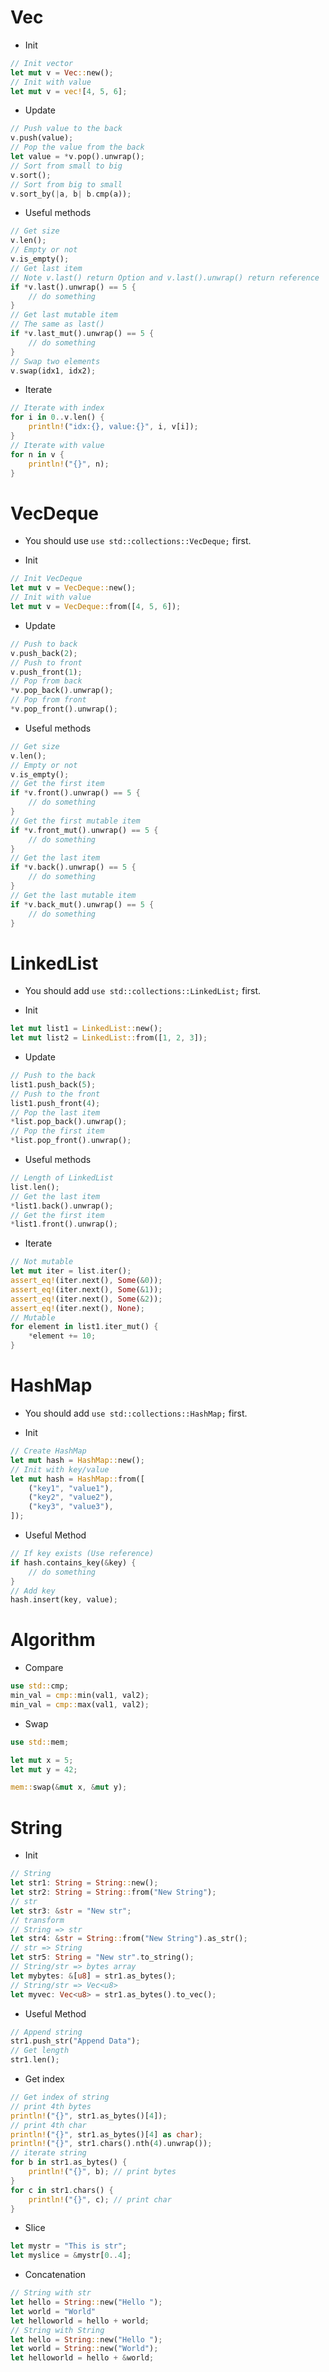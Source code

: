 # Vec

* Init

```rust
// Init vector
let mut v = Vec::new();
// Init with value
let mut v = vec![4, 5, 6];
```

* Update

```rust
// Push value to the back
v.push(value);
// Pop the value from the back
let value = *v.pop().unwrap();
// Sort from small to big
v.sort();
// Sort from big to small
v.sort_by(|a, b| b.cmp(a));
```

* Useful methods

```rust
// Get size
v.len();
// Empty or not
v.is_empty();
// Get last item
// Note v.last() return Option and v.last().unwrap() return reference
if *v.last().unwrap() == 5 {
    // do something
}
// Get last mutable item
// The same as last()
if *v.last_mut().unwrap() == 5 {
    // do something
}
// Swap two elements
v.swap(idx1, idx2);
```

* Iterate

```rust
// Iterate with index
for i in 0..v.len() {
    println!("idx:{}, value:{}", i, v[i]);
}
// Iterate with value
for n in v {
    println!("{}", n);
}
```

# VecDeque

* You should use `use std::collections::VecDeque;` first.

* Init

```rust
// Init VecDeque
let mut v = VecDeque::new();
// Init with value
let mut v = VecDeque::from([4, 5, 6]);
```

* Update

```rust
// Push to back 
v.push_back(2);
// Push to front
v.push_front(1);
// Pop from back
*v.pop_back().unwrap();
// Pop from front
*v.pop_front().unwrap();
```

* Useful methods

```rust
// Get size
v.len();
// Empty or not
v.is_empty();
// Get the first item
if *v.front().unwrap() == 5 {
    // do something
}
// Get the first mutable item
if *v.front_mut().unwrap() == 5 {
    // do something
}
// Get the last item
if *v.back().unwrap() == 5 {
    // do something
}
// Get the last mutable item
if *v.back_mut().unwrap() == 5 {
    // do something
}
```

# LinkedList

* You should add `use std::collections::LinkedList;` first.

* Init

```rust
let mut list1 = LinkedList::new();
let mut list2 = LinkedList::from([1, 2, 3]);
```

* Update

```rust
// Push to the back
list1.push_back(5);
// Push to the front
list1.push_front(4);
// Pop the last item
*list.pop_back().unwrap();
// Pop the first item
*list.pop_front().unwrap();
```

* Useful methods

```rust
// Length of LinkedList
list.len();
// Get the last item
*list1.back().unwrap();
// Get the first item
*list1.front().unwrap();
```

* Iterate

```rust
// Not mutable
let mut iter = list.iter();
assert_eq!(iter.next(), Some(&0));
assert_eq!(iter.next(), Some(&1));
assert_eq!(iter.next(), Some(&2));
assert_eq!(iter.next(), None);
// Mutable
for element in list1.iter_mut() {
    *element += 10;
}
```

# HashMap

* You should add `use std::collections::HashMap;` first.

* Init

```rust
// Create HashMap
let mut hash = HashMap::new();
// Init with key/value
let mut hash = HashMap::from([
    ("key1", "value1"),
    ("key2", "value2"),
    ("key3", "value3"),
]);
```

* Useful Method

```rust
// If key exists (Use reference)
if hash.contains_key(&key) {
    // do something
}
// Add key
hash.insert(key, value);
```

# Algorithm

* Compare

```rust
use std::cmp;
min_val = cmp::min(val1, val2);
min_val = cmp::max(val1, val2);
```

* Swap

```rust
use std::mem;

let mut x = 5;
let mut y = 42;

mem::swap(&mut x, &mut y);
```

# String

* Init

```rust
// String
let str1: String = String::new();
let str2: String = String::from("New String");
// str
let str3: &str = "New str";
// transform
// String => str
let str4: &str = String::from("New String").as_str();
// str => String
let str5: String = "New str".to_string();
// String/str => bytes array
let mybytes: &[u8] = str1.as_bytes();
// String/str => Vec<u8>
let myvec: Vec<u8> = str1.as_bytes().to_vec();
```

* Useful Method

```rust
// Append string
str1.push_str("Append Data");
// Get length
str1.len();
```

* Get index

```rust
// Get index of string
// print 4th bytes
println!("{}", str1.as_bytes()[4]);
// print 4th char
println!("{}", str1.as_bytes()[4] as char);
println!("{}", str1.chars().nth(4).unwrap());
// iterate string
for b in str1.as_bytes() {
    println!("{}", b); // print bytes
}
for c in str1.chars() {
    println!("{}", c); // print char
}
```

* Slice

```rust
let mystr = "This is str";
let myslice = &mystr[0..4];
```

* Concatenation

```rust
// String with str
let hello = String::new("Hello ");
let world = "World"
let helloworld = hello + world;
// String with String
let hello = String::new("Hello ");
let world = String::new("World");
let helloworld = hello + &world;
```
